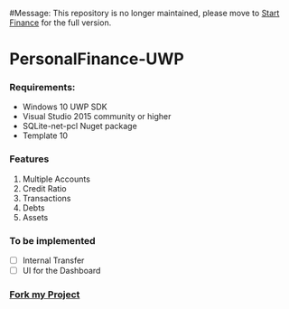 #Message:
This repository is no longer maintained, please move to [Start Finance](https://github.com/JijoBose/Start-Finance) for the full version.

# PersonalFinance-UWP

### Requirements:
- Windows 10 UWP SDK
- Visual Studio 2015 community or higher
- SQLite-net-pcl Nuget package
- Template 10

### Features
1. Multiple Accounts
2. Credit Ratio
3. Transactions
4. Debts
5. Assets

### To be implemented
- [ ] Internal Transfer
- [ ] UI for the Dashboard

### [Fork my Project](https://github.com/JijoBose/PersonalFinance-UWP)
